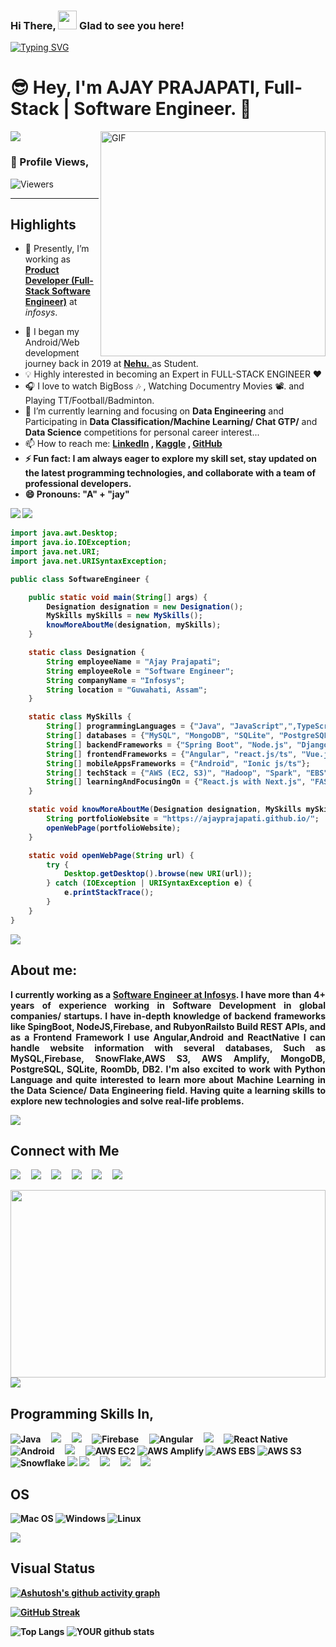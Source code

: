  

### Hi There, <img src="https://raw.githubusercontent.com/iampavangandhi/iampavangandhi/master/gifs/Hi.gif" width="30px" >   Glad to see you here!

[![Typing SVG](https://readme-typing-svg.herokuapp.com/?size=45&width=600&center=true&vCenter=true&color=FD428E&font=Maven+Pro&lines=Hey,+I%27m+Backend+Developer;Hey,+I%27m+Front+End+Developer;Hey,+I%27m+Full+Stack+Developer)](https://git.io/typing-svg)
# 😎 Hey, I'm **AJAY PRAJAPATI**, Full-Stack | Software Engineer. 🔰 

<!-- 

<div class="text-danger"> <b> Thanks to Reach out My Page here, </b> </div> -->

<!--  https://user-images.githubusercontent.com/57037068/88589670-8c77e580-d06a-11ea-8067-696c17a6a496.gif   -->

<img src="https://raw.githubusercontent.com/andreasbm/readme/master/assets/lines/water.png" />

<img align="right" alt="GIF" src="https://gifimage.net/wp-content/uploads/2018/06/trabajo-gif-4.gif" width="360"/>

### :eyes: Profile Views,
<img alt="Viewers" src="https://komarev.com/ghpvc/?username=vikas-ukani&color=green&style=flat-square"/>
<!-- Place this tag where you want the button to render. -->
<!-- <a class="github-button" href="https://github.com/vikas-ukani" data-color-scheme="no-preference: dark; light: light; dark: dark;" data-size="large" aria-label="Follow @vikas-ukani on GitHub">Follow @vikas-ukani</a> -->

<!-- <img src="https://raw.githubusercontent.com/andreasbm/readme/master/assets/lines/colored.png" /> -->
<hr />

## Highlights

<ul>
 
 <li> <p class="text-align: justify;">🔭 Presently, I’m working as <a href="https://www.linkedin.com/in/vikas-ukani-a02499167/"><b>Product Developer (Full-Stack Software Engineer)</b></a> at <i>infosys</i>.</p></li>
 <li> 💼 I began my Android/Web development journey back in 2019 at <a href="https://www.coruscatesolution.com/"><b>Nehu.</b> </a> as Student.</li>
 
 <li> 💡 Highly interested in becoming an Expert in FULL-STACK ENGINEER ❤️</li>
 <li> 🎧 I love to watch BigBoss 🎶 , Watching Documentry Movies 📽️. and Playing TT/Football/Badminton.</li>
 
 <li> 🌱 I’m currently learning and focusing on <b>Data Engineering</b> and Participating in <b>Data Classification/Machine Learning/ Chat GTP/</b> and <b>Data Science</b> competitions for personal career interest...</li>
 <li> 📫 How to reach me: <b> <a href="https://www.linkedin.com/in/ajay-prajapati%F0%9F%A6%BE-294b401ab/" target="_blank" class="text-primary"> LinkedIn</a> , <a href="https://www.kaggle.com/ajayprajapati123" target="_blank" class="text-info"> Kaggle</a> , <a href="https://github.com/xclusive43" target="_blank" class="text-dark"> GitHub</a> </li>
 
  <li> ⚡ Fun fact: I am always eager to explore my skill set, stay updated on the latest programming technologies, and collaborate with a team of professional developers.</li>
  <li> 😄 Pronouns: <b>"A"</b> + <b>"jay"</b> </li>
  
</ul>

<img src="https://raw.githubusercontent.com/andreasbm/readme/master/assets/lines/dark.png" />
<img src="https://raw.githubusercontent.com/andreasbm/readme/master/assets/lines/colored.png" />

 
```java
import java.awt.Desktop;
import java.io.IOException;
import java.net.URI;
import java.net.URISyntaxException;

public class SoftwareEngineer {

    public static void main(String[] args) {
        Designation designation = new Designation();
        MySkills mySkills = new MySkills();
        knowMoreAboutMe(designation, mySkills);
    }

    static class Designation {
        String employeeName = "Ajay Prajapati";
        String employeeRole = "Software Engineer";
        String companyName = "Infosys";
        String location = "Guwahati, Assam";
    }

    static class MySkills {
        String[] programmingLanguages = {"Java", "JavaScript",",TypeScrpit", "Python", "SQL", "Kotlin"};
        String[] databases = {"MySQL", "MongoDB", "SQLite", "PostgreSQL"};
        String[] backendFrameworks = {"Spring Boot", "Node.js", "Django"};
        String[] frontendFrameworks = {"Angular", "react.js/ts", "Vue.js", "Next.js", };
        String[] mobileAppsFrameworks = {"Android", "Ionic js/ts"};
        String[] techStack = {"AWS (EC2, S3)", "Hadoop", "Spark", "EBS","Firebase","SnowFlake","MongoDB","LAMP Stack", "WAMP Stack"};
        String[] learningAndFocusingOn = {"React.js with Next.js", "FAST API", "Django", "AWS Services", "CI & CD Development"};
    }

    static void knowMoreAboutMe(Designation designation, MySkills mySkills) {
        String portfolioWebsite = "https://ajayprajapati.github.io/";
        openWebPage(portfolioWebsite);
    }

    static void openWebPage(String url) {
        try {
            Desktop.getDesktop().browse(new URI(url));
        } catch (IOException | URISyntaxException e) {
            e.printStackTrace();
        }
    }
}

```
<!-- - ⚡ Fun fact: ... -->
<!-- - 👯 I’m looking to collaborate on ... -->
<!-- - 🤔 I’m looking for help with ... -->
<!-- - 💬 Ask me about ... -->

<img src="https://raw.githubusercontent.com/andreasbm/readme/master/assets/lines/dark.png" />


## About me: 

<p style="text-align: justify;">
I currently working as a <a href="https://www.linkedin.com/in/ajay-prajapati%F0%9F%A6%BE-294b401ab/"><b>Software Engineer at Infosys</b></a>. I have more than 4+ years of experience working in Software Development in global companies/ startups. I have in-depth knowledge of backend frameworks like SpingBoot, NodeJS,Firebase, and RubyonRailsto Build REST APIs, and as a Frontend Framework I use Angular,Android and ReactNative  I can handle website information with several databases, Such as MySQL,Firebase, SnowFlake,AWS S3, AWS Amplify, MongoDB, PostgreSQL, SQLite, RoomDb, DB2. I'm also excited to work with Python Language and quite interested to learn more about Machine Learning in the Data Science/ Data Engineering field. Having quite a learning skills to explore new technologies and solve real-life problems.
</p>

 
<img src="https://raw.githubusercontent.com/andreasbm/readme/master/assets/lines/rainbow.png" />

## Connect with Me

[<img src="https://img.shields.io/badge/linkedin-%230077B5.svg?&style=for-the-badge&logo=linkedin&logoColor=white" />](https://www.linkedin.com/in/ajay-prajapati%F0%9F%A6%BE-294b401ab/)          &nbsp;  &nbsp;          [<img src="https://img.shields.io/badge/Stackoverflow-%fd75454.svg?&style=for-the-badge&logo=stackoverflow&color=red&logoColor=white" />](https://stackoverflow.com/users/10214161/jayee)          &nbsp;  &nbsp;          [<img src="https://img.shields.io/badge/Kaggle-%2320BEFF.svg?&style=for-the-badge&logo=Kaggle&color=yellow&logoColor=white" />](https://www.kaggle.com/ajayprajapati123)          &nbsp;  &nbsp;          [<img src="https://img.shields.io/badge/facebook-blue?style=for-the-badge&logo=facebook&logoColor=white" />](https://www.facebook.com/XCLUSIVE.JAYEE)    &nbsp;  &nbsp;          [<img src="https://img.shields.io/badge/stackexchange-%ca64564.svg?&style=for-the-badge&logo=stackexchange&color=orange&logoColor=white" />](https://datascience.stackexchange.com/users/164628/jayee)          &nbsp;  &nbsp;          [<img src="https://img.shields.io/badge/dataquest-%ca64564.svg?&style=for-the-badge&logo=dataquest&color=purple&logoColor=white" />](https://app.dataquest.io/dashboard)    


<img src="https://github.com/vikas-ukani/vikas-ukani/blob/master/violine.gif" height=300 width="100%" />

<img src="https://raw.githubusercontent.com/andreasbm/readme/master/assets/lines/dark.png" />


## Programming Skills In,
![Java](https://img.shields.io/badge/Java-007396?style=for-the-badge&logo=java&logoColor=white) &nbsp;  &nbsp;
<img src="https://img.shields.io/badge/javascript-%23D00000.svg?&style=for-the-badge&logo=javascript&logoColor=white" />  &nbsp;  &nbsp; <img src="https://img.shields.io/badge/mysql-%FFFFFF.svg?&style=for-the-badge&logo=mysql&logoColor=white" />    &nbsp; &nbsp;
![Firebase](https://img.shields.io/badge/Firebase-FFCA28?style=for-the-badge&logo=firebase&logoColor=black) &nbsp; &nbsp;
![Angular](https://img.shields.io/badge/Angular-DD0031?style=for-the-badge&logo=angular&logoColor=white) &nbsp; &nbsp;
<img src="https://img.shields.io/badge/reactjs-%233756AB.svg?&style=for-the-badge&logo=react&logoColor=white" />    &nbsp; &nbsp; 
![React Native](https://img.shields.io/badge/React_Native-61DAFB?style=for-the-badge&logo=react&logoColor=white)  &nbsp; &nbsp;
![Android](https://img.shields.io/badge/Android-3DDC84?style=for-the-badge&logo=android&logoColor=white) &nbsp; &nbsp;
<img src="https://img.shields.io/badge/nodejs-%23FCC624.svg?&style=for-the-badge&logo=node&logoColor=white" />    &nbsp; &nbsp;
![AWS EC2](https://img.shields.io/badge/AWS_EC2-232F3E?style=for-the-badge&logo=amazonaws&logoColor=white)
![AWS Amplify](https://img.shields.io/badge/AWS_Amplify-FF9900?style=for-the-badge&logo=aws-amplify&logoColor=black)
![AWS EBS](https://img.shields.io/badge/AWS_Elastic_Beanstalk-232F3E?style=for-the-badge&logo=amazonaws&logoColor=white)
![AWS S3](https://img.shields.io/badge/AWS_S3-569A31?style=for-the-badge&logo=amazonaws&logoColor=white)
![Snowflake](https://img.shields.io/badge/Snowflake-0057E7?style=for-the-badge&logo=snowflake&logoColor=white)
<img src="https://img.shields.io/badge/mongodb-%23FF00AA.svg?&style=for-the-badge&logo=mysql&logoColor=white" />
<img src="https://img.shields.io/badge/PHP-%233776AB.svg?&style=for-the-badge&logo=php&logoColor=white" />  &nbsp;  &nbsp;  <img src="https://img.shields.io/badge/laravel-%23D00000.svg?&style=for-the-badge&logo=laravel&logoColor=white" />    &nbsp; &nbsp;
<img src="https://img.shields.io/badge/vuejs-%23FCC624.svg?&style=for-the-badge&logo=vuejs&logoColor=white" />   &nbsp; &nbsp;      <img src="https://img.shields.io/badge/Python-%FFFFFF.svg?&style=for-the-badge&logo=python&logoColor=white" />  &nbsp; &nbsp;  &nbsp;  
## OS 
![Mac OS](https://img.shields.io/badge/macOS-000000?style=for-the-badge&logo=apple&logoColor=white)
![Windows](https://img.shields.io/badge/Windows-0078D6?style=for-the-badge&logo=windows&logoColor=white)
![Linux](https://img.shields.io/badge/Linux-FCC624?style=for-the-badge&logo=linux&logoColor=black)

<img src="https://raw.githubusercontent.com/andreasbm/readme/master/assets/lines/colored.png" />

## Visual Status

[![Ashutosh's github activity graph](https://github-readme-activity-graph.vercel.app/graph?username=xclusive43&bg_color=1A1B27&color=d8abd5&line=ffff00&point=ffc800&area=true&hide_border=false)](https://github.com/ashutosh00710/github-readme-activity-graph)



[![GitHub Streak](https://github-readme-streak-stats.herokuapp.com/?user=xclusive43&theme=radical)](https://git.io/streak-stats)

![Top Langs](https://github-readme-stats.vercel.app/api/top-langs/?username=xclusive43&show_icons=true&theme=radical) ![YOUR github stats](https://github-readme-stats.vercel.app/api?username=xclusive43&show_icons=true&theme=radical)
<!-- [![Vikas Ukani's wakatime stats](https://github-readme-stats.vercel.app/api/wakatime?username=vikas-ukani)](https://github.com/vikas-ukani/github-readme-stats) -->


